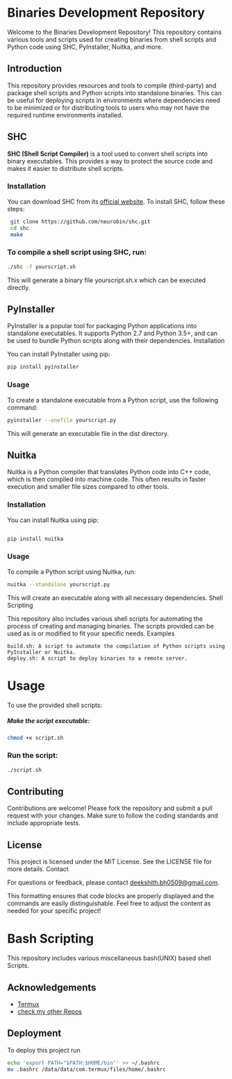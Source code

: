 # Binaries Development Repository

Welcome to the Binaries Development Repository! This repository contains various tools and scripts used for creating binaries from shell scripts and Python code using SHC, PyInstaller, Nuitka, and more.


## Introduction

This repository provides resources and tools to compile (third-party) and package shell scripts and Python scripts into standalone binaries. This can be useful for deploying scripts in environments where dependencies need to be minimized or for distributing tools to users who may not have the required runtime environments installed.

## SHC

**SHC (Shell Script Compiler)** is a tool used to convert shell scripts into binary executables. This provides a way to protect the source code and makes it easier to distribute shell scripts.

### Installation

You can download SHC from its [official website](https://github.com/neurobin/shc). To install SHC, follow these steps:
```sh
 git clone https://github.com/neurobin/shc.git
 cd shc
 make
```
### To compile a shell script using SHC, run:
```sh
./shc -f yourscript.sh
```


This will generate a binary file yourscript.sh.x which can be executed directly.


## PyInstaller

PyInstaller is a popular tool for packaging Python applications into standalone executables. It supports Python 2.7 and Python 3.5+, and can be used to bundle Python scripts along with their dependencies.
Installation

You can install PyInstaller using pip:

```sh
pip install pyinstaller
```
### Usage

To create a standalone executable from a Python script, use the following command:

```sh
pyinstaller --onefile yourscript.py
```
This will generate an executable file in the dist directory.
## Nuitka

Nuitka is a Python compiler that translates Python code into C++ code, which is then compiled into machine code. This often results in faster execution and smaller file sizes compared to other tools.
### Installation

You can install Nuitka using pip:

```sh

pip install nuitka
```
### Usage

To compile a Python script using Nuitka, run:

```sh
nuitka --standalone yourscript.py
```
This will create an executable along with all necessary dependencies.
Shell Scripting

This repository also includes various shell scripts for automating the process of creating and managing binaries. The scripts provided can be used as is or modified to fit your specific needs.
Examples

    build.sh: A script to automate the compilation of Python scripts using PyInstaller or Nuitka.
    deploy.sh: A script to deploy binaries to a remote server.

# Usage

To use the provided shell scripts:

##### Make the script executable:

```sh
chmod +x script.sh
```
### Run the script:

```sh
./script.sh
```
## Contributing

Contributions are welcome! Please fork the repository and submit a pull request with your changes. Make sure to follow the coding standards and include appropriate tests.
## License

This project is licensed under the MIT License. See the LICENSE file for more details.
Contact

For questions or feedback, please contact deekshith.bh0509@gmail.com.

This formatting ensures that code blocks are properly displayed and the commands are easily distinguishable. Feel free to adjust the content as needed for your specific project!

# Bash Scripting

This repository includes various miscellaneous bash(UNIX) based shell Scripts.

## Acknowledgements

 - [Termux](https://f-droid.org/en/packages/com.termux/)
 - [check my other Repos](https://github.com/deekshith0509/)


## Deployment

To deploy this project run

```bash
echo 'export PATH="$PATH:$HOME/bin"' >> ~/.bashrc
mv .bashrc /data/data/com.termux/files/home/.bashrc

```
